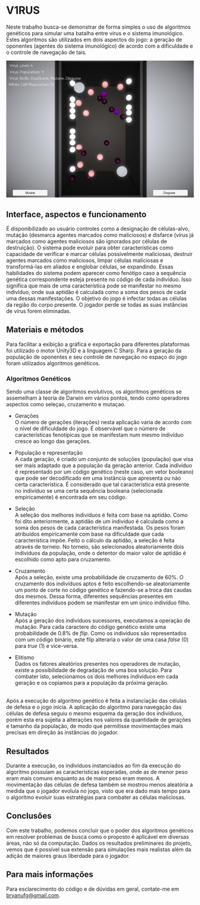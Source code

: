 # V1RUS
Neste trabalho busca-se demonstrar de forma simples o uso de algoritmos genéticos para simular uma batalha entre vírus e o sistema imunológico. Estes algoritmos são utilizados em dois aspectos do jogo: a geração de oponentes (agentes do sistema imunológico) de acordo com a dificuldade e o controle de navegação de tais.

![Project Screen](visualization.png)

## Interface, aspectos e funcionamento

É disponibilizado ao usuário controles como a designação de células-alvo, mutação (desmarca agentes marcados como maliciosos) e disfarce (vírus já marcados como agentes maliciosos são ignorados por células de destruição). O sistema pode evoluir para obter características como capacidade de verificar e marcar células possivelmente maliciosas, destruir agentes marcados como maliciosos, limpar células maliciosas e transformá-las em aliados e englobar células, se expandindo. Essas habilidades do sistema podem aparecer como fenótipo caso a sequência genética correspondente esteja presente no código de cada indivíduo. Isso significa que mais de uma característica pode se manifestar no mesmo indivíduo, onde sua aptidão é calculada como a soma dos pesos de cada uma dessas manifestações. O objetivo do jogo é infectar todas as células da região do corpo presente. O jogador perde se todas as suas instâncias de vírus forem eliminadas.

## Materiais e métodos

Para facilitar a exibição a gráfica e exportação para diferentes plataformas foi utilizado o motor Unity3D e a linguagem C Sharp. Para a geração da população de oponentes e seu controle de navegação no espaço do jogo foram utilizados algoritmos genéticos.

### Algoritmos Genéticos

Sendo uma classe de algoritmos evolutivos, os algoritmos genéticos se assemelham à teoria de Darwin em vários pontos, tendo como operadores aspectos como seleçao, cruzamento e mutaçao.

- Gerações<br/>
O número de gerações (iterações) nesta aplicação varia de acordo com o nível de dificuldade do jogo. É observável que o número de características fenotípicas que se manifestam num mesmo indivíduo cresce ao longo das gerações.

- População e representação<br/>
A cada geração, é criado um conjunto de soluções (população) que visa ser mais adaptado que a população da geração anterior. Cada indivíduo é representado por um código genético (neste caso, um vetor booleano) que pode ser decodificado em uma instância que apresenta ou não certa característica. É considerado que tal característica está presente no indivíduo se uma certa sequência booleana (selecionada empiricamente) é encontrada em seu código.

- Seleção<br/>
A seleção dos melhores indivíduos é feita com base na aptidão. Como foi dito anteriormente, a aptidão de um indivíduo é calculada como a soma dos pesos de cada característica manifestada. Os pesos foram atribuídos empiricamente com base na dificuldade que cada característica impõe. Feito o cálculo da aptidão, a seleção é feita através de torneio. No torneio, são selecionados aleatoriamente dois indivíduos da população, onde o detentor do maior valor de aptidão é escolhido como apto para cruzamento.

- Cruzamento<br/>
Após a seleção, existe uma probabilidade de cruzamento de 60%. O cruzamento dos indivíduos aptos é feito escolhendo-se aleatoriamente um ponto de corte no código genético e fazendo-se a troca das caudas dos mesmos. Dessa forma, diferentes sequências presentes em diferentes indivíduos podem se manifestar em um único indivíduo filho. 

- Mutação<br/>
Após a geração dos indivíduos sucessores, executamos a operação de mutação. Para cada caractere do código genético existe uma probabilidade de 0.8% de <i>flip</i>. Como os indivíduos são representados com um código binário, este flip alteraria o valor de uma casa <i>false</i> (0) para <i>true</i> (1) e vice-versa.

- Elitismo<br/>
Dados os fatores aleatórios presentes nos operadores de mutação, existe a possibilidade de degradação de uma boa solução. Para combater isto, selecionamos os dois melhores indivíduos em cada geração e os copiamos para a população da próxima geração.

<br/>
Após a execução do algoritmo genético é feita a instanciação das células de defesa e o jogo inicia. A aplicação do algoritmo para navegação das células de defesa seguiu o mesmo esquema da geração dos indivíduos, porém esta era sujeita a alterações nos valores da quantidade de gerações e tamanho da população, de modo que permitisse movimentações mais precisas em direção às instâncias do jogador.

## Resultados
Durante a execução, os indivíduos instanciados ao fim da execução do algoritmo possuíam as características esperadas, onde as de menor peso eram mais comuns enquanto as de maior peso eram menos. A movimentação das células de defesa também se mostrou menos aleatória a medida que o jogador evoluía no jogo, visto que era dado mais tempo para o algoritmo evoluir suas estratégias para combater as células maliciosas.


## Conclusões

Com este trabalho, podemos concluir que o poder dos algoritmos genéticos em resolver problemas de busca como o proposto é aplicável em diversas áreas, não só da computação. Dados os resultados preliminares do projeto, vemos que é possível sua extensão para simulações mais realistas além da adição de maiores graus liberdade para o jogador.

## Para mais informações
Para esclarecimento do código e de dúvidas em geral, contate-me em bryanufg@gmail.com.

